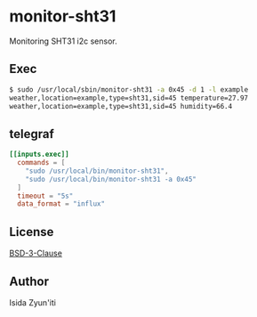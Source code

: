 # monitor-sht31

Monitoring SHT31 i2c sensor.

## Exec

```sh
$ sudo /usr/local/sbin/monitor-sht31 -a 0x45 -d 1 -l example
weather,location=example,type=sht31,sid=45 temperature=27.97
weather,location=example,type=sht31,sid=45 humidity=66.4
```

## telegraf

```conf
[[inputs.exec]]
  commands = [
    "sudo /usr/local/bin/monitor-sht31",
    "sudo /usr/local/bin/monitor-sht31 -a 0x45"
  ]
  timeout = "5s"
  data_format = "influx"
```

## License

[BSD-3-Clause](https://github.com/zyun-i/monitor-sht31/blob/master/LICENSE)

## Author

Isida Zyun'iti

